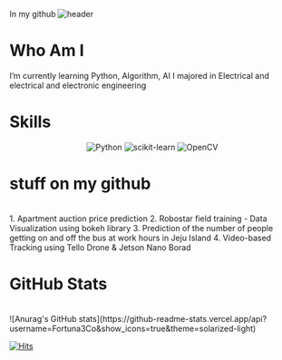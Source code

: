  In my github
![header](https://capsule-render.vercel.app/api?type=waving&color=auto&height=300&section=header&text=Hi!&fontSize=90&animation=fadeIn&fontColor=e3efef) 



# Who Am I 

 I’m currently learning Python, Algorithm, AI
 I majored in Electrical and electrical and electronic engineering

# Skills

<div align=center> 

 ![Python](https://img.shields.io/badge/Python-blue?style=flat-square&logo=Python&logoColor=yellow) ![scikit-learn](https://img.shields.io/badge/sckikit%20learn-orange?black=flat-square&logo=scikit-learn&logoColor=black) ![OpenCV](https://img.shields.io/badge/OpenCV-purple?black=flat-square&logo=OpenCV&logoColor=black)
 </div>
 
# stuff on my github
<br/>
 1. Apartment auction price prediction  
 2. Robostar field training - Data Visualization using bokeh library  
 3. Prediction of the number of people getting on and off the bus at work hours in Jeju Island  
 4. Video-based Tracking using Tello Drone & Jetson Nano Borad  
 
# GitHub Stats
<br/>
![Anurag's GitHub stats](https://github-readme-stats.vercel.app/api?username=Fortuna3Co&show_icons=true&theme=solarized-light)

[![Hits](https://hits.seeyoufarm.com/api/count/incr/badge.svg?url=https%3A%2F%2Fgithub.com%2FFortuna3Co&count_bg=%23000000&title_bg=%23FF0000&icon=&icon_color=%23E7E7E7&title=hits&edge_flat=true)](https://hits.seeyoufarm.com)
 
